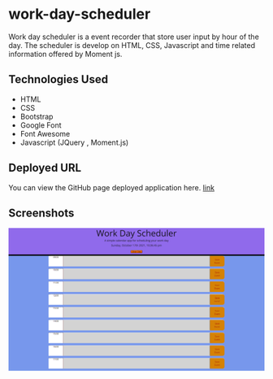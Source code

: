 # work-day-scheduler

Work day scheduler is a event recorder that store user input by hour of the day. The scheduler is develop on HTML, CSS, Javascript and time related information offered by Moment js.

## Technologies Used

- HTML
- CSS
- Bootstrap
- Google Font
- Font Awesome
- Javascript (JQuery , Moment.js)

## Deployed URL

You can view the GitHub page deployed application here. [link](https://sumaiasorna.github.io/work-day-scheduler/)

## Screenshots

![work-day-scheduler!](assests\images\Screenshots\WorkDayScheduler.png)
